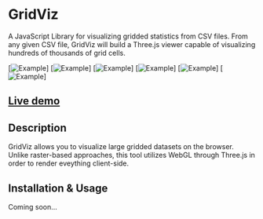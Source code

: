 # GridViz

A JavaScript Library for visualizing gridded statistics from CSV files. From any given CSV file, GridViz will build a Three.js viewer capable of visualizing hundreds of thousands of grid cells.

[![Example](assets/images/preview1.png)]
[![Example](assets/images/preview2.png)]
[![Example](assets/images/preview3.png)]
[![Example](assets/images/preview4.png)]
[![Example](assets/images/preview5.png)]
[![Example](assets/images/preview6.png)]

## [Live demo](https://eurostat.github.io/GridViz/examples/basic/index.html)

## Description

GridViz allows you to visualize large gridded datasets on the browser. Unlike raster-based approaches, this tool utilizes WebGL through Three.js in order to render eveything client-side.

## Installation & Usage

Coming soon...
